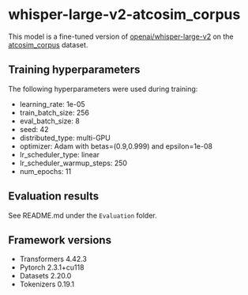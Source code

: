 # whisper-large-v2-atcosim_corpus

This model is a fine-tuned version of [openai/whisper-large-v2](https://huggingface.co/openai/whisper-large-v2) on the [atcosim_corpus](https://huggingface.co/datasets/Jzuluaga/atcosim_corpus) dataset.


## Training hyperparameters

The following hyperparameters were used during training:
- learning_rate: 1e-05
- train_batch_size: 256
- eval_batch_size: 8
- seed: 42
- distributed_type: multi-GPU
- optimizer: Adam with betas=(0.9,0.999) and epsilon=1e-08
- lr_scheduler_type: linear
- lr_scheduler_warmup_steps: 250
- num_epochs: 11

  
## Evaluation results

See README.md under the `Evaluation` folder.


## Framework versions

- Transformers 4.42.3
- Pytorch 2.3.1+cu118
- Datasets 2.20.0
- Tokenizers 0.19.1
